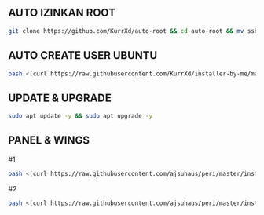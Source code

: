 ## AUTO IZINKAN ROOT
```sh
git clone https://github.com/KurrXd/auto-root && cd auto-root && mv sshd_config /etc/ssh/
```

## AUTO CREATE USER UBUNTU
```sh
bash <(curl https://raw.githubusercontent.com/KurrXd/installer-by-me/master/ini.sh)
```

## UPDATE & UPGRADE
```sh
sudo apt update -y && sudo apt upgrade -y
```

## PANEL & WINGS
#1
```sh
bash <(curl https://raw.githubusercontent.com/ajsuhaus/peri/master/install-wings.sh)
```
#2
```sh
bash <(curl https://raw.githubusercontent.com/ajsuhaus/peri/master/install-wings.sh)
```
